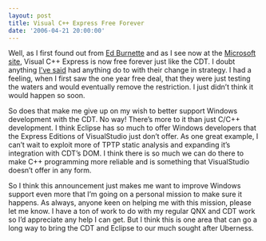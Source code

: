 ```yaml
---
layout: post
title: Visual C++ Express Free Forever
date: '2006-04-21 20:00:00'
---
```



Well, as I first found out from [Ed Burnette](http://blogs.zdnet.com/Burnette/?p=74) and as I see now at the [Microsoft site](http://www.microsoft.com/presspass/press/2006/apr06/04-19VSExpressFreePR.mspx), Visual C++ Express is now free forever just like the CDT. I doubt anything [I’ve said](http://cdtdoug.blogspot.com/2006/03/eclipse-cdt-free-forever.html) had anything do to with their change in strategy. I had a feeling, when I first saw the one year free deal, that they were just testing the waters and would eventually remove the restriction. I just didn’t think it would happen so soon.

So does that make me give up on my wish to better support Windows development with the CDT. No way! There’s more to it than just C/C++ development. I think Eclipse has so much to offer Windows developers that the Express Editions of VisualStudio just don’t offer. As one great example, I can’t wait to exploit more of TPTP static analysis and expanding it’s integration with CDT’s DOM. I think there is so much we can do there to make C++ programming more reliable and is something that VisualStudio doesn’t offer in any form.

So I think this announcement just makes me want to improve Windows support even more that I’m going on a personal mission to make sure it happens. As always, anyone keen on helping me with this mission, please let me know. I have a ton of work to do with my regular QNX and CDT work so I’d appreciate any help I can get. But I think this is one area that can go a long way to bring the CDT and Eclipse to our much sought after Uberness.


